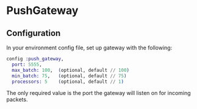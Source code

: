 # PushGateway

## Configuration
In your environment config file, set up gateway with the following:

```elixir
config :push_gateway,
  port: 5555,
  max_batch: 100,  (optional, default // 100)
  min_batch: 75,   (optional, default // 75)
  processors: 5    (optional, default // 1)
```

The only required value is the port the gateway will listen on for incoming packets.
